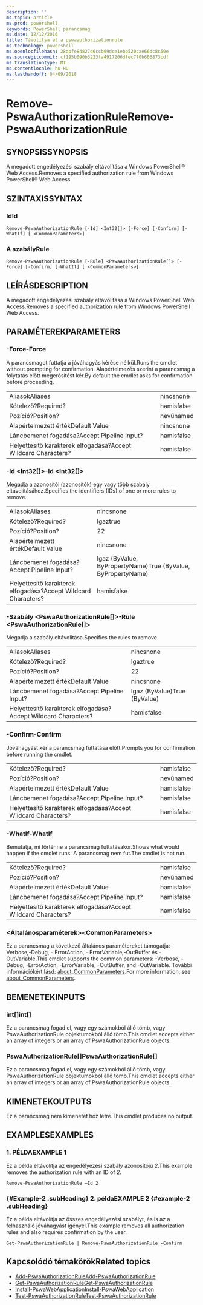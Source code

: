 ```yaml
---
description: ''
ms.topic: article
ms.prod: powershell
keywords: PowerShell parancsmag
ms.date: 12/12/2016
title: Távolítsa el a pswaauthorizationrule
ms.technology: powershell
ms.openlocfilehash: 28dbfe84827d6ccb99dce1ebb520cae66dc8c50e
ms.sourcegitcommit: cf195b090b3223fa4917206dfec7f0b603873cdf
ms.translationtype: MT
ms.contentlocale: hu-HU
ms.lasthandoff: 04/09/2018
---
```

# <a name="remove-pswaauthorizationrule"></a><span data-ttu-id="185c9-103">Remove-PswaAuthorizationRule</span><span class="sxs-lookup"><span data-stu-id="185c9-103">Remove-PswaAuthorizationRule</span></span>

## <a name="synopsis"></a><span data-ttu-id="185c9-104">SYNOPSIS</span><span class="sxs-lookup"><span data-stu-id="185c9-104">SYNOPSIS</span></span>

<span data-ttu-id="185c9-105">A megadott engedélyezési szabály eltávolítása a Windows PowerShell® Web Access.</span><span class="sxs-lookup"><span data-stu-id="185c9-105">Removes a specified authorization rule from Windows PowerShell® Web Access.</span></span>

## <a name="syntax"></a><span data-ttu-id="185c9-106">SZINTAXIS</span><span class="sxs-lookup"><span data-stu-id="185c9-106">SYNTAX</span></span>

### <a name="id"></a><span data-ttu-id="185c9-107">Id</span><span class="sxs-lookup"><span data-stu-id="185c9-107">Id</span></span>
```
Remove-PswaAuthorizationRule [-Id] <Int32[]> [-Force] [-Confirm] [-WhatIf] [ <CommonParameters>]
```

### <a name="rule"></a><span data-ttu-id="185c9-108">A szabály</span><span class="sxs-lookup"><span data-stu-id="185c9-108">Rule</span></span>
```
Remove-PswaAuthorizationRule [-Rule] <PswaAuthorizationRule[]> [-Force] [-Confirm] [-WhatIf] [ <CommonParameters>]
```

## <a name="description"></a><span data-ttu-id="185c9-109">LEÍRÁS</span><span class="sxs-lookup"><span data-stu-id="185c9-109">DESCRIPTION</span></span>

<span data-ttu-id="185c9-110">A megadott engedélyezési szabály eltávolítása a Windows PowerShell Web Access.</span><span class="sxs-lookup"><span data-stu-id="185c9-110">Removes a specified authorization rule from Windows PowerShell Web Access.</span></span>

## <a name="parameters"></a><span data-ttu-id="185c9-111">PARAMÉTEREK</span><span class="sxs-lookup"><span data-stu-id="185c9-111">PARAMETERS</span></span>

### <a name="-force"></a><span data-ttu-id="185c9-112">-Force</span><span class="sxs-lookup"><span data-stu-id="185c9-112">-Force</span></span>

<span data-ttu-id="185c9-113">A parancsmagot futtatja a jóváhagyás kérése nélkül.</span><span class="sxs-lookup"><span data-stu-id="185c9-113">Runs the cmdlet without prompting for confirmation.</span></span> <span data-ttu-id="185c9-114">Alapértelmezés szerint a parancsmag a folytatás előtt megerősítést kér.</span><span class="sxs-lookup"><span data-stu-id="185c9-114">By default the cmdlet asks for confirmation before proceeding.</span></span>

|||
|-|-|
| <span data-ttu-id="185c9-115">Aliasok</span><span class="sxs-lookup"><span data-stu-id="185c9-115">Aliases</span></span>                              | <span data-ttu-id="185c9-116">nincs</span><span class="sxs-lookup"><span data-stu-id="185c9-116">none</span></span>                                 |
| <span data-ttu-id="185c9-117">Kötelező?</span><span class="sxs-lookup"><span data-stu-id="185c9-117">Required?</span></span>                            | <span data-ttu-id="185c9-118">hamis</span><span class="sxs-lookup"><span data-stu-id="185c9-118">false</span></span>                                |
| <span data-ttu-id="185c9-119">Pozíció?</span><span class="sxs-lookup"><span data-stu-id="185c9-119">Position?</span></span>                            | <span data-ttu-id="185c9-120">nevű</span><span class="sxs-lookup"><span data-stu-id="185c9-120">named</span></span>                                |
| <span data-ttu-id="185c9-121">Alapértelmezett érték</span><span class="sxs-lookup"><span data-stu-id="185c9-121">Default Value</span></span>                        | <span data-ttu-id="185c9-122">nincs</span><span class="sxs-lookup"><span data-stu-id="185c9-122">none</span></span>                                 |
| <span data-ttu-id="185c9-123">Láncbemenet fogadása?</span><span class="sxs-lookup"><span data-stu-id="185c9-123">Accept Pipeline Input?</span></span>               | <span data-ttu-id="185c9-124">hamis</span><span class="sxs-lookup"><span data-stu-id="185c9-124">false</span></span>                                |
| <span data-ttu-id="185c9-125">Helyettesítő karakterek elfogadása?</span><span class="sxs-lookup"><span data-stu-id="185c9-125">Accept Wildcard Characters?</span></span>          | <span data-ttu-id="185c9-126">hamis</span><span class="sxs-lookup"><span data-stu-id="185c9-126">false</span></span>                                |

### <a name="-id-ltint32gt"></a><span data-ttu-id="185c9-127">-Id &lt;Int32\[\]&gt;</span><span class="sxs-lookup"><span data-stu-id="185c9-127">-Id &lt;Int32\[\]&gt;</span></span>

<span data-ttu-id="185c9-128">Megadja a azonosítói (azonosítók) egy vagy több szabály eltávolításához.</span><span class="sxs-lookup"><span data-stu-id="185c9-128">Specifies the identifiers (IDs) of one or more rules to remove.</span></span>

|||
|-|-|
| <span data-ttu-id="185c9-129">Aliasok</span><span class="sxs-lookup"><span data-stu-id="185c9-129">Aliases</span></span>                              | <span data-ttu-id="185c9-130">nincs</span><span class="sxs-lookup"><span data-stu-id="185c9-130">none</span></span>                                 |
| <span data-ttu-id="185c9-131">Kötelező?</span><span class="sxs-lookup"><span data-stu-id="185c9-131">Required?</span></span>                            | <span data-ttu-id="185c9-132">Igaz</span><span class="sxs-lookup"><span data-stu-id="185c9-132">true</span></span>                                 |
| <span data-ttu-id="185c9-133">Pozíció?</span><span class="sxs-lookup"><span data-stu-id="185c9-133">Position?</span></span>                            | <span data-ttu-id="185c9-134">2</span><span class="sxs-lookup"><span data-stu-id="185c9-134">2</span></span>                                    |
| <span data-ttu-id="185c9-135">Alapértelmezett érték</span><span class="sxs-lookup"><span data-stu-id="185c9-135">Default Value</span></span>                        | <span data-ttu-id="185c9-136">nincs</span><span class="sxs-lookup"><span data-stu-id="185c9-136">none</span></span>                                 |
| <span data-ttu-id="185c9-137">Láncbemenet fogadása?</span><span class="sxs-lookup"><span data-stu-id="185c9-137">Accept Pipeline Input?</span></span>               | <span data-ttu-id="185c9-138">Igaz (ByValue, ByPropertyName)</span><span class="sxs-lookup"><span data-stu-id="185c9-138">True (ByValue, ByPropertyName)</span></span>       |
| <span data-ttu-id="185c9-139">Helyettesítő karakterek elfogadása?</span><span class="sxs-lookup"><span data-stu-id="185c9-139">Accept Wildcard Characters?</span></span>          | <span data-ttu-id="185c9-140">hamis</span><span class="sxs-lookup"><span data-stu-id="185c9-140">false</span></span>                                |

### <a name="-rule-ltpswaauthorizationrulegt"></a><span data-ttu-id="185c9-141">-Szabály &lt;PswaAuthorizationRule\[\]&gt;</span><span class="sxs-lookup"><span data-stu-id="185c9-141">-Rule &lt;PswaAuthorizationRule\[\]&gt;</span></span>

<span data-ttu-id="185c9-142">Megadja a szabály eltávolítása.</span><span class="sxs-lookup"><span data-stu-id="185c9-142">Specifies the rules to remove.</span></span>

|||
|-|-|
| <span data-ttu-id="185c9-143">Aliasok</span><span class="sxs-lookup"><span data-stu-id="185c9-143">Aliases</span></span>                              | <span data-ttu-id="185c9-144">nincs</span><span class="sxs-lookup"><span data-stu-id="185c9-144">none</span></span>                                 |
| <span data-ttu-id="185c9-145">Kötelező?</span><span class="sxs-lookup"><span data-stu-id="185c9-145">Required?</span></span>                            | <span data-ttu-id="185c9-146">Igaz</span><span class="sxs-lookup"><span data-stu-id="185c9-146">true</span></span>                                 |
| <span data-ttu-id="185c9-147">Pozíció?</span><span class="sxs-lookup"><span data-stu-id="185c9-147">Position?</span></span>                            | <span data-ttu-id="185c9-148">2</span><span class="sxs-lookup"><span data-stu-id="185c9-148">2</span></span>                                    |
| <span data-ttu-id="185c9-149">Alapértelmezett érték</span><span class="sxs-lookup"><span data-stu-id="185c9-149">Default Value</span></span>                        | <span data-ttu-id="185c9-150">nincs</span><span class="sxs-lookup"><span data-stu-id="185c9-150">none</span></span>                                 |
| <span data-ttu-id="185c9-151">Láncbemenet fogadása?</span><span class="sxs-lookup"><span data-stu-id="185c9-151">Accept Pipeline Input?</span></span>               | <span data-ttu-id="185c9-152">Igaz (ByValue)</span><span class="sxs-lookup"><span data-stu-id="185c9-152">True (ByValue)</span></span>                       |
| <span data-ttu-id="185c9-153">Helyettesítő karakterek elfogadása?</span><span class="sxs-lookup"><span data-stu-id="185c9-153">Accept Wildcard Characters?</span></span>          | <span data-ttu-id="185c9-154">hamis</span><span class="sxs-lookup"><span data-stu-id="185c9-154">false</span></span>                                |

### <a name="-confirm"></a><span data-ttu-id="185c9-155">-Confirm</span><span class="sxs-lookup"><span data-stu-id="185c9-155">-Confirm</span></span>

<span data-ttu-id="185c9-156">Jóváhagyást kér a parancsmag futtatása előtt.</span><span class="sxs-lookup"><span data-stu-id="185c9-156">Prompts you for confirmation before running the cmdlet.</span></span>

|||
|-|-|
| <span data-ttu-id="185c9-157">Kötelező?</span><span class="sxs-lookup"><span data-stu-id="185c9-157">Required?</span></span>                            | <span data-ttu-id="185c9-158">hamis</span><span class="sxs-lookup"><span data-stu-id="185c9-158">false</span></span>                                |
| <span data-ttu-id="185c9-159">Pozíció?</span><span class="sxs-lookup"><span data-stu-id="185c9-159">Position?</span></span>                            | <span data-ttu-id="185c9-160">nevű</span><span class="sxs-lookup"><span data-stu-id="185c9-160">named</span></span>                                |
| <span data-ttu-id="185c9-161">Alapértelmezett érték</span><span class="sxs-lookup"><span data-stu-id="185c9-161">Default Value</span></span>                        | <span data-ttu-id="185c9-162">hamis</span><span class="sxs-lookup"><span data-stu-id="185c9-162">false</span></span>                                |
| <span data-ttu-id="185c9-163">Láncbemenet fogadása?</span><span class="sxs-lookup"><span data-stu-id="185c9-163">Accept Pipeline Input?</span></span>               | <span data-ttu-id="185c9-164">hamis</span><span class="sxs-lookup"><span data-stu-id="185c9-164">false</span></span>                                |
| <span data-ttu-id="185c9-165">Helyettesítő karakterek elfogadása?</span><span class="sxs-lookup"><span data-stu-id="185c9-165">Accept Wildcard Characters?</span></span>          | <span data-ttu-id="185c9-166">hamis</span><span class="sxs-lookup"><span data-stu-id="185c9-166">false</span></span>                                |

### <a name="-whatif"></a><span data-ttu-id="185c9-167">-WhatIf</span><span class="sxs-lookup"><span data-stu-id="185c9-167">-WhatIf</span></span>

<span data-ttu-id="185c9-168">Bemutatja, mi történne a parancsmag futtatásakor.</span><span class="sxs-lookup"><span data-stu-id="185c9-168">Shows what would happen if the cmdlet runs.</span></span> <span data-ttu-id="185c9-169">A parancsmag nem fut.</span><span class="sxs-lookup"><span data-stu-id="185c9-169">The cmdlet is not run.</span></span>

|||
|-|-|
| <span data-ttu-id="185c9-170">Kötelező?</span><span class="sxs-lookup"><span data-stu-id="185c9-170">Required?</span></span>                            | <span data-ttu-id="185c9-171">hamis</span><span class="sxs-lookup"><span data-stu-id="185c9-171">false</span></span>                                |
| <span data-ttu-id="185c9-172">Pozíció?</span><span class="sxs-lookup"><span data-stu-id="185c9-172">Position?</span></span>                            | <span data-ttu-id="185c9-173">nevű</span><span class="sxs-lookup"><span data-stu-id="185c9-173">named</span></span>                                |
| <span data-ttu-id="185c9-174">Alapértelmezett érték</span><span class="sxs-lookup"><span data-stu-id="185c9-174">Default Value</span></span>                        | <span data-ttu-id="185c9-175">hamis</span><span class="sxs-lookup"><span data-stu-id="185c9-175">false</span></span>                                |
| <span data-ttu-id="185c9-176">Láncbemenet fogadása?</span><span class="sxs-lookup"><span data-stu-id="185c9-176">Accept Pipeline Input?</span></span>               | <span data-ttu-id="185c9-177">hamis</span><span class="sxs-lookup"><span data-stu-id="185c9-177">false</span></span>                                |
| <span data-ttu-id="185c9-178">Helyettesítő karakterek elfogadása?</span><span class="sxs-lookup"><span data-stu-id="185c9-178">Accept Wildcard Characters?</span></span>          | <span data-ttu-id="185c9-179">hamis</span><span class="sxs-lookup"><span data-stu-id="185c9-179">false</span></span>                                |

### <a name="ltcommonparametersgt"></a><span data-ttu-id="185c9-180">&lt;Általánosparaméterek&gt;</span><span class="sxs-lookup"><span data-stu-id="185c9-180">&lt;CommonParameters&gt;</span></span>

<span data-ttu-id="185c9-181">Ez a parancsmag a következő általános paramétereket támogatja:-Verbose,-Debug, - ErrorAction, - ErrorVariable,-OutBuffer és - OutVariable.</span><span class="sxs-lookup"><span data-stu-id="185c9-181">This cmdlet supports the common parameters: -Verbose, -Debug, -ErrorAction, -ErrorVariable, -OutBuffer, and -OutVariable.</span></span>
<span data-ttu-id="185c9-182">További információkért lásd: [about_CommonParameters](http://go.microsoft.com/fwlink/p/?LinkID=113216).</span><span class="sxs-lookup"><span data-stu-id="185c9-182">For more information, see [about_CommonParameters](http://go.microsoft.com/fwlink/p/?LinkID=113216).</span></span>

## <a name="inputs"></a><span data-ttu-id="185c9-183">BEMENETEK</span><span class="sxs-lookup"><span data-stu-id="185c9-183">INPUTS</span></span>

### <a name="int"></a><span data-ttu-id="185c9-184">int\[\]</span><span class="sxs-lookup"><span data-stu-id="185c9-184">int\[\]</span></span>

<span data-ttu-id="185c9-185">Ez a parancsmag fogad el, vagy egy számokból álló tömb, vagy PswaAuthorizationRule objektumokból álló tömb.</span><span class="sxs-lookup"><span data-stu-id="185c9-185">This cmdlet accepts either an array of integers or an array of PswaAuthorizationRule objects.</span></span>

### <a name="pswaauthorizationrule"></a><span data-ttu-id="185c9-186">PswaAuthorizationRule\[\]</span><span class="sxs-lookup"><span data-stu-id="185c9-186">PswaAuthorizationRule\[\]</span></span>

<span data-ttu-id="185c9-187">Ez a parancsmag fogad el, vagy egy számokból álló tömb, vagy PswaAuthorizationRule objektumokból álló tömb.</span><span class="sxs-lookup"><span data-stu-id="185c9-187">This cmdlet accepts either an array of integers or an array of PswaAuthorizationRule objects.</span></span>

## <a name="outputs"></a><span data-ttu-id="185c9-188">KIMENETEK</span><span class="sxs-lookup"><span data-stu-id="185c9-188">OUTPUTS</span></span>

<span data-ttu-id="185c9-189">Ez a parancsmag nem kimenetet hoz létre.</span><span class="sxs-lookup"><span data-stu-id="185c9-189">This cmdlet produces no output.</span></span>

## <a name="examples"></a><span data-ttu-id="185c9-190">EXAMPLES</span><span class="sxs-lookup"><span data-stu-id="185c9-190">EXAMPLES</span></span>

### <a name="example-1"></a><span data-ttu-id="185c9-191">1. PÉLDA</span><span class="sxs-lookup"><span data-stu-id="185c9-191">EXAMPLE 1</span></span>

<span data-ttu-id="185c9-192">Ez a példa eltávolítja az engedélyezési szabály azonosítójú *2*.</span><span class="sxs-lookup"><span data-stu-id="185c9-192">This example removes the authorization rule with an ID of *2*.</span></span>

```
Remove-PswaAuthorizationRule –Id 2
```

### <a name="example-2-example-2-subheading"></a><span data-ttu-id="185c9-193">{#Example-2 .subHeading} 2. példa</span><span class="sxs-lookup"><span data-stu-id="185c9-193">EXAMPLE 2 {#example-2 .subHeading}</span></span>

<span data-ttu-id="185c9-194">Ez a példa eltávolítja az összes engedélyezési szabályt, és is az a felhasználó jóváhagyást igényel.</span><span class="sxs-lookup"><span data-stu-id="185c9-194">This example removes all authorization rules and also requires confirmation by the user.</span></span>

```
Get-PswaAuthorizationRule | Remove-PswaAuthorizationRule -Confirm
```

## <a name="related-topics"></a><span data-ttu-id="185c9-195">Kapcsolódó témakörök</span><span class="sxs-lookup"><span data-stu-id="185c9-195">Related topics</span></span>

- [<span data-ttu-id="185c9-196">Add-PswaAuthorizationRule</span><span class="sxs-lookup"><span data-stu-id="185c9-196">Add-PswaAuthorizationRule</span></span>](add-pswaauthorizationrule.md)
- [<span data-ttu-id="185c9-197">Get-PswaAuthorizationRule</span><span class="sxs-lookup"><span data-stu-id="185c9-197">Get-PswaAuthorizationRule</span></span>](get-pswaauthorizationrule.md)
- [<span data-ttu-id="185c9-198">Install-PswaWebApplication</span><span class="sxs-lookup"><span data-stu-id="185c9-198">Install-PswaWebApplication</span></span>](install-pswawebapplication.md)
- [<span data-ttu-id="185c9-199">Test-PswaAuthorizationRule</span><span class="sxs-lookup"><span data-stu-id="185c9-199">Test-PswaAuthorizationRule</span></span>](test-pswaauthorizationrule.md)